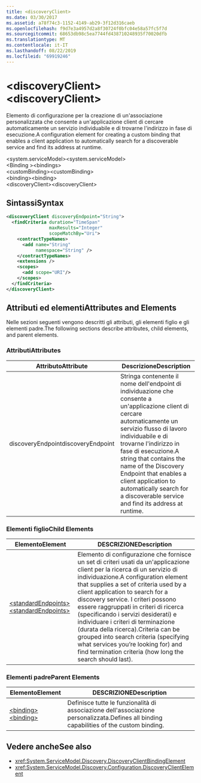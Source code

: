 ```yaml
---
title: <discoveryClient>
ms.date: 03/30/2017
ms.assetid: a78f74c3-1152-4149-ab29-3f12d316caeb
ms.openlocfilehash: f9d7e3a4957d2a8f30724f0bfc04e58a57fc5f7d
ms.sourcegitcommit: 68653db98c5ea7744fd438710248935f70020dfb
ms.translationtype: MT
ms.contentlocale: it-IT
ms.lasthandoff: 08/22/2019
ms.locfileid: "69919246"
---
```

# <a name="discoveryclient"></a><span data-ttu-id="fa943-101">\<discoveryClient></span><span class="sxs-lookup"><span data-stu-id="fa943-101">\<discoveryClient></span></span>
<span data-ttu-id="fa943-102">Elemento di configurazione per la creazione di un'associazione personalizzata che consente a un'applicazione client di cercare automaticamente un servizio individuabile e di trovarne l'indirizzo in fase di esecuzione.</span><span class="sxs-lookup"><span data-stu-id="fa943-102">A configuration element for creating a custom binding that enables a client application to automatically search for a discoverable service and find its address at runtime.</span></span>  
  
<span data-ttu-id="fa943-103">\<system.serviceModel></span><span class="sxs-lookup"><span data-stu-id="fa943-103">\<system.serviceModel></span></span>  
<span data-ttu-id="fa943-104">\<Binding ></span><span class="sxs-lookup"><span data-stu-id="fa943-104">\<bindings></span></span>  
<span data-ttu-id="fa943-105">\<customBinding></span><span class="sxs-lookup"><span data-stu-id="fa943-105">\<customBinding></span></span>  
<span data-ttu-id="fa943-106">\<binding></span><span class="sxs-lookup"><span data-stu-id="fa943-106">\<binding></span></span>  
<span data-ttu-id="fa943-107">\<discoveryClient></span><span class="sxs-lookup"><span data-stu-id="fa943-107">\<discoveryClient></span></span>  
  
## <a name="syntax"></a><span data-ttu-id="fa943-108">Sintassi</span><span class="sxs-lookup"><span data-stu-id="fa943-108">Syntax</span></span>  
  
```xml  
<discoveryClient discoveryEndpoint="String">
  <findCriteria duration="TimeSpan"
                maxResults="Integer"
                scopeMatchBy="Uri">
    <contractTypeNames>
      <add name="String"
           namespace="String" />
    </contractTypeNames>
    <extensions />
    <scopes>
      <add scope="URI"/>
    </scopes>
  </findCriteria>
</discoveryClient>
```  
  
## <a name="attributes-and-elements"></a><span data-ttu-id="fa943-109">Attributi ed elementi</span><span class="sxs-lookup"><span data-stu-id="fa943-109">Attributes and Elements</span></span>  
 <span data-ttu-id="fa943-110">Nelle sezioni seguenti vengono descritti gli attributi, gli elementi figlio e gli elementi padre.</span><span class="sxs-lookup"><span data-stu-id="fa943-110">The following sections describe attributes, child elements, and parent elements.</span></span>  
  
### <a name="attributes"></a><span data-ttu-id="fa943-111">Attributi</span><span class="sxs-lookup"><span data-stu-id="fa943-111">Attributes</span></span>  
  
|<span data-ttu-id="fa943-112">Attributo</span><span class="sxs-lookup"><span data-stu-id="fa943-112">Attribute</span></span>|<span data-ttu-id="fa943-113">Descrizione</span><span class="sxs-lookup"><span data-stu-id="fa943-113">Description</span></span>|  
|---------------|-----------------|  
|<span data-ttu-id="fa943-114">discoveryEndpoint</span><span class="sxs-lookup"><span data-stu-id="fa943-114">discoveryEndpoint</span></span>|<span data-ttu-id="fa943-115">Stringa contenente il nome dell'endpoint di individuazione che consente a un'applicazione client di cercare automaticamente un servizio flusso di lavoro individuabile e di trovarne l'indirizzo in fase di esecuzione.</span><span class="sxs-lookup"><span data-stu-id="fa943-115">A string that contains the name of the Discovery Endpoint that enables a client application to automatically search for a discoverable service and find its address at runtime.</span></span>|  
  
### <a name="child-elements"></a><span data-ttu-id="fa943-116">Elementi figlio</span><span class="sxs-lookup"><span data-stu-id="fa943-116">Child Elements</span></span>  
  
|<span data-ttu-id="fa943-117">Elemento</span><span class="sxs-lookup"><span data-stu-id="fa943-117">Element</span></span>|<span data-ttu-id="fa943-118">DESCRIZIONE</span><span class="sxs-lookup"><span data-stu-id="fa943-118">Description</span></span>|  
|-------------|-----------------|  
|[<span data-ttu-id="fa943-119">\<standardEndpoints></span><span class="sxs-lookup"><span data-stu-id="fa943-119">\<standardEndpoints></span></span>](standardendpoints.md)|<span data-ttu-id="fa943-120">Elemento di configurazione che fornisce un set di criteri usati da un'applicazione client per la ricerca di un servizio di individuazione.</span><span class="sxs-lookup"><span data-stu-id="fa943-120">A configuration element that supplies a set of criteria used by a client application to search for a discovery service.</span></span> <span data-ttu-id="fa943-121">I criteri possono essere raggruppati in criteri di ricerca (specificando i servizi desiderati) e individuare i criteri di terminazione (durata della ricerca).</span><span class="sxs-lookup"><span data-stu-id="fa943-121">Criteria can be grouped into search criteria (specifying what services you’re looking for) and find termination criteria (how long the search should last).</span></span>|  
  
### <a name="parent-elements"></a><span data-ttu-id="fa943-122">Elementi padre</span><span class="sxs-lookup"><span data-stu-id="fa943-122">Parent Elements</span></span>  
  
|<span data-ttu-id="fa943-123">Elemento</span><span class="sxs-lookup"><span data-stu-id="fa943-123">Element</span></span>|<span data-ttu-id="fa943-124">DESCRIZIONE</span><span class="sxs-lookup"><span data-stu-id="fa943-124">Description</span></span>|  
|-------------|-----------------|  
|[<span data-ttu-id="fa943-125">\<binding></span><span class="sxs-lookup"><span data-stu-id="fa943-125">\<binding></span></span>](../../../misc/binding.md)|<span data-ttu-id="fa943-126">Definisce tutte le funzionalità di associazione dell'associazione personalizzata.</span><span class="sxs-lookup"><span data-stu-id="fa943-126">Defines all binding capabilities of the custom binding.</span></span>|  
  
## <a name="see-also"></a><span data-ttu-id="fa943-127">Vedere anche</span><span class="sxs-lookup"><span data-stu-id="fa943-127">See also</span></span>

- <xref:System.ServiceModel.Discovery.DiscoveryClientBindingElement>
- <xref:System.ServiceModel.Discovery.Configuration.DiscoveryClientElement>
